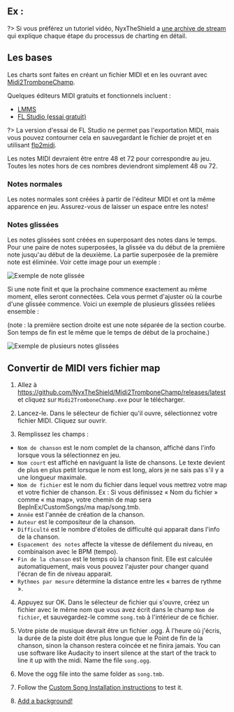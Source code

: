 Ex :
---

?> Si vous préférez un tutoriel vidéo, NyxTheShield a [une archive de stream](https://www.youtube.com/watch?v=ig27SlJveGs) qui explique chaque étape du processus de charting en détail.

## Les bases
Les charts sont faites en créant un fichier MIDI et en les ouvrant avec [Midi2TromboneChamp](https://github.com/NyxTheShield/Midi2TromboneChamp).

Quelques éditeurs MIDI gratuits et fonctionnels incluent :
- [LMMS](https://lmms.io/)
- [FL Studio (essai gratuit)](https://www.image-line.com/fl-studio-download/)

?> La version d'essai de FL Studio ne permet pas l'exportation MIDI, mais vous pouvez contourner cela en sauvegardant le fichier de projet et en utilisant [flp2midi](https://github.com/Kaydax/flp2midi).

Les notes MIDI devraient être entre 48 et 72 pour correspondre au jeu. Toutes les notes hors de ces nombres deviendront simplement 48 ou 72.

### Notes normales

Les notes normales sont créées à partir de l'éditeur MIDI et ont la même apparence en jeu. Assurez-vous de laisser un espace entre les notes!

### Notes glissées

Les notes glissées sont créées en superposant des notes dans le temps. Pour une paire de notes superposées, la glissée va du début de la première note jusqu'au début de la deuxième. La partie superposée de la première note est éliminée. Voir cette image pour un exemple :

![Exemple de note glissée](../docs/files/slide1.png)

Si une note finit et que la prochaine commence exactement au même moment, elles seront connectées. Cela vous permet d'ajuster où la courbe d'une glissée commence. Voici un exemple de plusieurs glissées reliées ensemble :

(note : la première section droite est une note séparée de la section courbe. Son temps de fin est le même que le temps de début de la prochaine.)

![Exemple de plusieurs notes glissées](../docs/files/slide2.png)

## Convertir de MIDI vers fichier map

1. Allez à <https://github.com/NyxTheShield/Midi2TromboneChamp/releases/latest> et cliquez sur `Midi2TromboneChamp.exe` pour le télécharger.

2. Lancez-le. Dans le sélecteur de fichier qu'il ouvre, sélectionnez votre fichier MIDI. Cliquez sur ouvrir.

3. Remplissez les champs :
 - `Nom de chanson` est le nom complet de la chanson, affiché dans l'info lorsque vous la sélectionnez en jeu.
 - `Nom court` est affiché en naviguant la liste de chansons. Le texte devient de plus en plus petit lorsque le nom est long, alors je ne sais pas s'il y a une longueur maximale.
 - `Nom de fichier` est le nom du fichier dans lequel vous mettrez votre map et votre fichier de chanson. Ex : Si vous définissez « Nom du fichier » comme « ma map», votre chemin de map sera BepInEx/CustomSongs/ma map/song.tmb.
 - `Année` est l'année de création de la chanson.
 - `Auteur` est le compositeur de la chanson.
 - `Difficulté` est le nombre d'étoiles de difficulté qui apparait dans l'info de la chanson.
 - `Espacement des notes` affecte la vitesse de défilement du niveau, en combinaison avec le BPM (tempo).
 - `Fin de la chanson` est le temps où la chanson finit. Elle est calculée automatiquement, mais vous pouvez l'ajuster pour changer quand l'écran de fin de niveau apparait.
 - `Rythmes par mesure` détermine la distance entre les « barres de rythme ».

4. Appuyez sur OK. Dans le sélecteur de fichier qui s'ouvre, créez un fichier avec le même nom que vous avez écrit dans le champ `Nom de fichier`, et sauvegardez-le comme `song.tmb` à l'intérieur de ce fichier.

5. Votre piste de musique devrait être un fichier .ogg. À l'heure où j'écris, la durée de la piste doit être plus longue que le Point de fin de la chanson, sinon la chanson restera coincée et ne finira jamais. You can use software like Audacity to insert silence at the start of the track to line it up with the midi. Name the file `song.ogg`.

6. Move the ogg file into the same folder as `song.tmb`.

7. Follow the [Custom Song Installation instructions](installing-songs) to test it.

8. [Add a background!](chart-backgrounds)